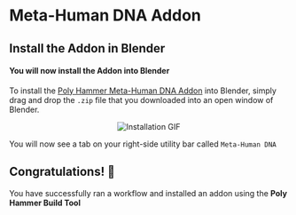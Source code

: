 # Meta-Human DNA Addon

## Install the Addon in Blender
<h4>You will now install the Addon into Blender</h4>

To install the [Poly Hammer Meta-Human DNA Addon](https://www.polyhammer.com/metahuman-addon) into Blender, simply drag and drop the `.zip` file that you downloaded into an open window of Blender.

<div style="text-align: center;">
    <img class="rounded-image" src="/assets/gifs/install_add_on.gif" alt="Installation GIF"/>
</div>

You will now see a tab on your right-side utility bar called `Meta-Human DNA`

## Congratulations! 🎉 
You have successfully ran a workflow and installed an addon using the **Poly Hammer Build Tool**